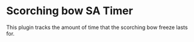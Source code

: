 # Scorching bow SA Timer
This plugin tracks the amount of time that the scorching bow freeze lasts for. 